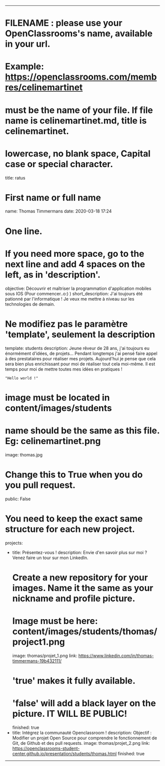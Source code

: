 ﻿---

# FILENAME : please use your OpenClassrooms's name, available in your url.
# Example: https://openclassrooms.com/membres/celinemartinet
# must be the name of your file. If file name is celinemartinet.md, title is celinemartinet.
# lowercase, no blank space, Capital case or special character.
title: ratus

# First name or full name
name: Thomas Timmermans
date: 2020-03-18 17:24

# One line.
# If you need more space, go to the next line and add 4 spaces on the left, as in 'description'.
objective: Découvrir et maîtriser la programmation d'application mobiles sous IOS (Pour commencer..o:) )
short_description: J'ai toujours été pationné par l'informatique ! Je veux me mettre à niveau sur les technologies de demain.

# Ne modifiez pas le paramètre 'template', seulement la description
template: students
description:
    Jeune rêveur de 28 ans, j'ai toujours eu énormément d'idées, de projets... 
    Pendant longtemps j'ai pensé faire appel à des prestataires pour réaliser mes projets. 
    Aujourd'hui je pense que cela sera bien plus enrichissant pour moi de réaliser tout cela moi-même.
    Il est temps pour moi de mettre toutes mes idées en pratiques !
    
    "Hello world !"
    

# image must be located in content/images/students
# name should be the same as this file. Eg: celinemartinet.png
image: thomas.jpg

# Change this to True when you do you pull request.
public: False

# You need to keep the exact same structure for each new project.
projects:
  - title: Présentez-vous !
    description: Envie d'en savoir plus sur moi ? Venez faire un tour sur  mon LinkedIn.
    # Create a new repository for your images. Name it the same as your nickname and profile picture.
    # Image must be here: content/images/students/thomas/project1.png
    image: thomas/projet_1.png
    link: https://www.linkedin.com/in/thomas-timmermans-19b432111/
    # 'true' makes it fully available.
    # 'false' will add a black layer on the picture. IT WILL BE PUBLIC!
    finished: true
  - title: Intégrez la communauté Openclassroom !
    description: Objectif : Modifier un projet Open Source pour comprendre le fonctionnement de Git, de Github et des pull requests.
    image: thomas/projet_2.png
    link: https://openclassrooms-student-center.github.io/presentation/students/thomas.html
    finished: true

---